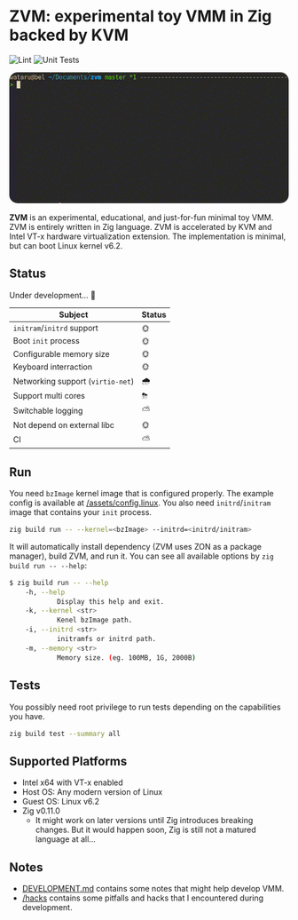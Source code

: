 # ZVM: experimental toy VMM in Zig backed by KVM

![Lint](https://github.com/smallkirby/zvm/actions/workflows/fmt.yml/badge.svg)
![Unit Tests](https://img.shields.io/travis/com/smallkirby/zvm?style=flat&logo=travis&label=Unit%20Tests)

<div style="text-align: center;">
  <img src="/docs/zvm.gif" alt="ZVM" style="border-radius: 15px;" />
</div>

**ZVM** is an experimental, educational, and just-for-fun minimal toy VMM.
ZVM is entirely written in Zig language.
ZVM is accelerated by KVM and Intel VT-x hardware virtualization extension.
The implementation is minimal,
but can boot Linux kernel v6.2.

## Status

Under development... 🚧

| Subject | Status |
|---|---|
| `initram`/`initrd` support | 🌞 |
| Boot `init` process | 🌞 |
| Configurable memory size | 🌞 |
| Keyboard interraction | 🌞 |
| Networking support (`virtio-net`) | 🌧 |
| Support multi cores | ⛈ |
| Switchable logging | ⛅ |
| Not depend on external libc | 🌞 |
| CI | ⛅ |

## Run

You need `bzImage` kernel image that is configured properly.
The example config is available at [/assets/config.linux](/assets/.config.linux).
You also need `initrd`/`initram` image that contains your `init` process.

```bash
zig build run -- --kernel=<bzImage> --initrd=<initrd/initram>
```

It will automatically install dependency (ZVM uses ZON as a package manager),
build ZVM, and run it.
You can see all available options by `zig build run -- --help`:

```bash
$ zig build run -- --help
    -h, --help
            Display this help and exit.
    -k, --kernel <str>
            Kenel bzImage path.
    -i, --initrd <str>
            initramfs or initrd path.
    -m, --memory <str>
            Memory size. (eg. 100MB, 1G, 2000B)
```

## Tests

You possibly need root privilege to run tests depending on the capabilities you have.

```bash
zig build test --summary all
```

## Supported Platforms

- Intel x64 with VT-x enabled
- Host OS: Any modern version of Linux
- Guest OS: Linux v6.2
- Zig v0.11.0
  - It might work on later versions until Zig introduces breaking changes. But it would happen soon, Zig is still not a matured language at all...

## Notes

- [DEVELOPMENT.md](/DEVELOPMENT.md) contains some notes that might help develop VMM.
- [/hacks](/hacks) contains some pitfalls and hacks that I encountered during development.
